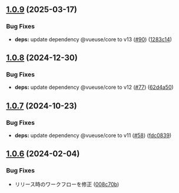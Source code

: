 ## [1.0.9](https://github.com/Hiratake/social-share/compare/v1.0.8...v1.0.9) (2025-03-17)


### Bug Fixes

* **deps:** update dependency @vueuse/core to v13 ([#90](https://github.com/Hiratake/social-share/issues/90)) ([1283c14](https://github.com/Hiratake/social-share/commit/1283c14747923fd45912a099c90f35b43d36d837))

## [1.0.8](https://github.com/Hiratake/social-share/compare/v1.0.7...v1.0.8) (2024-12-30)


### Bug Fixes

* **deps:** update dependency @vueuse/core to v12 ([#77](https://github.com/Hiratake/social-share/issues/77)) ([62d4a50](https://github.com/Hiratake/social-share/commit/62d4a5002c248ca2badd8e4a61602ae83d10dc86))

## [1.0.7](https://github.com/Hiratake/social-share/compare/v1.0.6...v1.0.7) (2024-10-23)


### Bug Fixes

* **deps:** update dependency @vueuse/core to v11 ([#58](https://github.com/Hiratake/social-share/issues/58)) ([fdc0839](https://github.com/Hiratake/social-share/commit/fdc0839d043aab91b6800004c0c9ceb39ddd43e1))

## [1.0.6](https://github.com/Hiratake/social-share/compare/v1.0.5...v1.0.6) (2024-02-04)


### Bug Fixes

* リリース時のワークフローを修正 ([008c70b](https://github.com/Hiratake/social-share/commit/008c70bb1bd227ab769d7f945cccada1a883941f))
